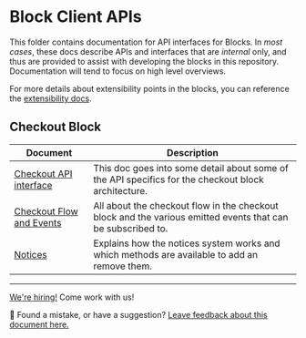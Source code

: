 # Block Client APIs

This folder contains documentation for API interfaces for Blocks. In _most cases_, these docs describe APIs and interfaces that are _internal_ only, and thus are provided to assist with developing the blocks in this repository. Documentation will tend to focus on high level overviews.

For more details about extensibility points in the blocks, you can reference the [extensibility docs](../extensibility/README.md).

## Checkout Block

| Document                                                                 | Description                                                                                                 |
| ------------------------------------------------------------------------ | ----------------------------------------------------------------------------------------------------------- |
| [Checkout API interface](./checkout/checkout-api.md)                     | This doc goes into some detail about some of the API specifics for the checkout block architecture.         |
| [Checkout Flow and Events](../extensibility/checkout-flow-and-events.md) | All about the checkout flow in the checkout block and the various emitted events that can be subscribed to. |
| [Notices](./notices.md)                                                  | Explains how the notices system works and which methods are available to add an remove them.                |

<!-- FEEDBACK -->
---

[We're hiring!](https://woocommerce.com/careers/) Come work with us!

🐞 Found a mistake, or have a suggestion? [Leave feedback about this document here.](https://github.com/woocommerce/woocommerce-gutenberg-products-block/issues/new?assignees=&labels=type%3A+documentation&template=--doc-feedback.md&title=Feedback%20on%20./docs/block-client-apis/README.md)
<!-- /FEEDBACK -->

